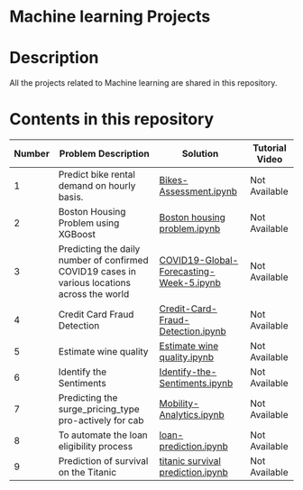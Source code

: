 # Machine learning Projects


# Description
All the projects related to Machine learning are shared in this repository.


# Contents in this repository

|Number| Problem Description| Solution | Tutorial Video | 
|--------|----------|-------|------|
| 1 | Predict bike rental demand on hourly basis.| [Bikes-Assessment.ipynb](https://github.com/Anjitha95/ML_projects/blob/master/Solutions/Bikes-Assessment.ipynb) | Not Available| 
| 2 | Boston Housing Problem using XGBoost |[Boston housing problem.ipynb](https://github.com/Anjitha95/ML_projects/blob/master/Solutions/Boston%20housing%20problem.ipynb)|Not Available|
| 3 | Predicting the daily number of confirmed COVID19 cases in various locations across the world|[COVID19-Global-Forecasting-Week-5.ipynb](https://github.com/Anjitha95/ML_projects/blob/master/Solutions/COVID19-Global-Forecasting-Week-5.ipynb)| Not Available|
| 4 | Credit Card Fraud Detection| [Credit-Card-Fraud-Detection.ipynb](https://github.com/Anjitha95/ML_projects/blob/master/Solutions/Credit-Card-Fraud-Detection.ipynb)| Not Available|
| 5 | Estimate wine quality | [Estimate wine quality.ipynb](https://github.com/Anjitha95/ML_projects/blob/master/Solutions/Estimate%20wine%20quality.ipynb)| Not Available|
| 6 | Identify the Sentiments | [Identify-the-Sentiments.ipynb](https://github.com/Anjitha95/ML_projects/blob/master/Solutions/Identify-the-Sentiments.ipynb) |Not Available|
| 7 | Predicting the surge_pricing_type pro-actively for cab | [Mobility-Analytics.ipynb](https://github.com/Anjitha95/ML_projects/blob/master/Solutions/Mobility-Analytics.ipynb)| Not Available|
| 8 | To automate the loan eligibility process | [loan-prediction.ipynb](https://github.com/Anjitha95/ML_projects/blob/master/Solutions/loan-prediction.ipynb) |Not Available|
| 9 | Prediction of survival on the Titanic| [titanic survival prediction.ipynb](https://github.com/Anjitha95/ML_projects/blob/master/Solutions/titanic%20survival%20prediction.ipynb)|Not Available|

